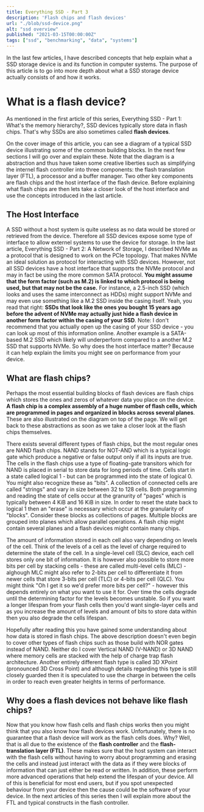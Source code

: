 ```yaml
---
title: Everything SSD - Part 3
description: 'Flash chips and flash devices'
url: "./blob/ssd-device.png"
alt: "ssd overview"
published: "2021-03-15T00:00:00Z"
tags: ["ssd", "benchmarking", "data", "systems"]
---
```

In the last few articles, I have described concepts that help explain what a SSD storage device is and its function in computer systems. The purpose of this article is to go into more depth about what a SSD storage device actually consists of and how it works. 

# What is a flash device?
As mentioned in the first article of this series, <nuxt-link to="/articles/everything-ssd-1">Everything SSD - Part 1: What's the memory hierarchy?</nuxt-link>, SSD devices typically store data in flash chips. That's why SSDs are also sometimes called **flash devices**.

On the cover image of this article, you can see a diagram of a typical SSD device illustrating some of the common building blocks. In the next few sections I will go over and explain these. Note that the diagram is a abstraction and thus have taken some creative liberties such as simplifying the internel flash controller into three components: the flash translation layer (FTL), a processor and a buffer manager. Two other key components are flash chips and the host interface of the flash device. Before explaining what flash chips are then lets take a closer look of the host interface and use the concepts introduced in the last article.

## The Host Interface
A SSD without a host system is quite useless as no data would be stored or retrieved from the device. Therefore all SSD devices expose some type of interface to allow externel systems to use the device for storage. In the last article, <nuxt-link to="/articles/everything-ssd-2">Everything SSD - Part 2: A Network of Storage</nuxt-link>, I described NVMe as a protocol that is designed to work on the PCIe topology. That makes NVMe an ideal solution as protocol for interacting with SSD devices. However, not all SSD devices have a host interface that supports the NVMe protocol and may in fact be using the more common SATA protocol. **You might assume that the form factor (such as M.2) is linked to which protocol is being used, but that may not be the case.** For instance, a 2.5-inch SSD (which looks and uses the same interconnect as HDDs) might support NVMe and may even use something like a M.2 SSD inside the casing itself. Yeah, you read that right: **SSDs that look like the ones you bought 15 years ago before the advent of NVMe may actually just hide a flash device in another form factor within the casing of your SSD**. Note: I don't recommend that you actually open up the casing of your SSD device - you can look up most of this information online. Another example is a SATA-based M.2 SSD which likely will underperform compared to a another M.2 SSD that supports NVMe. So why does the host interface matter? Because it can help explain the limits you might see on performance from your device.

## What are flash chips?
Perhaps the most essential building blocks of flash devices are flash chips which stores the ones and zeros of whatever data you place on the device. **A flash chip is a complex assembly of a huge number of flash cells, which are programmed in pages and organized in blocks across several planes**. These are also illustrated on the diagram on top of the page. We will get back to these abstractions as soon as we take a closer look at the flash chips themselves. 

There exists several different types of flash chips, but the most regular ones are NAND flash chips. NAND stands for NOT-AND which is a typical logic gate which produce a negative or false output only if all its inputs are true. The cells in the flash chips use a type of floating-gate transitors which for NAND is placed in serial to store data for long periods of time. Cells start in a state called logical 1 - but can be programmed into the state of logical 0. You might also recognize these as "bits". A collection of connected cells are called "strings" and vary in size between 32 to 128 cells. Both programming and reading the state of cells occur at the granurity of "pages" which is typically between 4 KiB and 16 KiB in size. In order to reset the state back to logical 1 then an "erase" is necessary which occur at the granularity of "blocks". Consider these blocks as collections of pages. Multiple blocks are grouped into planes which allow parallel operations. A flash chip might contain several planes and a flash devices might contain many chips.

The amount of information stored in each cell also vary depending on levels of the cell. Think of the levels of a cell as the level of charge required to determine the state of the cell. In a single-level cell (SLC) device, each cell stores only one bit of information. It is however also possible to store more bits per cell by stacking cells - these are called multi-level cells (MLC) - alghough MLC might also refer to 2-bits per cell to differentiate it from newer cells that store 3-bits per cell (TLC) or 4-bits per cell (QLC). You might think "Oh I get it so we'd prefer more bits per cell?" - however this depends entirely on what you want to use it for. Over time the cells degrade until the determining factor for the levels becomes unstable. So if you want a longer lifespan from your flash cells then you'd want single-layer cells and as you increase the amount of levels and amount of bits to store data within then you also degrade the cells lifespan.

Hopefully after reading this you have gained some understanding about how data is stored in flash chips. The above description doesn't even begin to cover other types of flash chips such as those build with NOR gates instead of NAND. Neither do I cover Vertical NAND (V-NAND) or 3D NAND where memory cells are stacked with the help of charge trap flash architecture. Another entirely different flash type is called 3D XPoint (pronounced 3D Cross Point) and although details regarding this type is still closely guarded then it is speculated to use the charge in between the cells in order to reach even greater heights in terms of performance.

## Why does a flash devices not behave like flash chips?
Now that you know how flash cells and flash chips works then you might think that you also know how flash devices work. Unfortunately, there is no guarantee that a flash device will work as the flash cells does. Why? Well, that is all due to the existence of the **flash controller** and the **flash-translation layer (FTL)**. These makes sure that the host system can interact with the flash cells without having to worry about programming and erasing the cells and instead just interact with the data as if they were blocks of information that can just either be read or written. In addition, these perform more advanced operations that help extend the lifespan of your device. All of this is beneficial for most end users, but if you spot unexpected behaviour from your device then the cause could be the software of your device. In the next articles of this series then I will explain more about the FTL and typical constructs in the flash controller. 